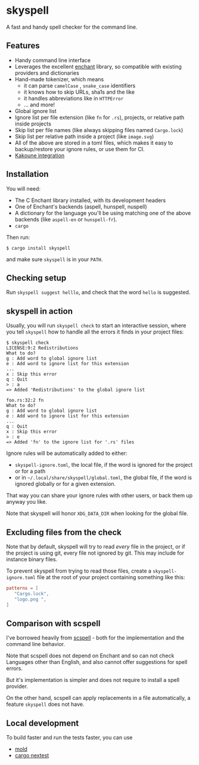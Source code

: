 # skyspell

A fast and handy spell checker for the command line.

## Features

* Handy command line interface
* Leverages the excellent [enchant](https://abiword.github.io/enchant/) library,
  so compatible with existing providers and dictionaries
* Hand-made tokenizer, which means
   * it can parse `camelCase` , `snake_case` identifiers
   * it knows how to skip URLs, sha1s and the like
   * it handles abbreviations like in `HTTPError`
   * ... and more!
* Global ignore list
* Ignore list per file extension (like `fn` for `.rs`), projects, or
  relative path inside projects
* Skip list per file names (like always skipping files named `Cargo.lock`)
* Skip list per relative path inside a project (like `image.svg`)
* All of the above are stored in a toml files, which makes it easy to backup/restore
  your ignore rules, or use them for CI.
* [Kakoune integration](https://github.com/your-tools/skyspell/blob/main/crates/kak/README.md)

## Installation

You will need:

* The C Enchant library installed, with its development headers
* One of Enchant's backends (aspell, hunspell, nuspell)
* A dictionary for the language you'll be using matching one of
  the above backends (like `aspell-en` or `hunspell-fr`).
* `cargo`

Then run:

```
$ cargo install skyspell
```

and make sure `skyspell` is in your `PATH`.

## Checking setup

Run `skyspell suggest helllo`, and check that the word `hello`
is suggested.

## skyspell in action

Usually, you will run `skyspell check` to start an interactive session,
where you tell `skyspell` how to handle all the errors it finds in your
project files:

```
$ skyspell check
LICENSE:9:2 Redistributions
What to do?
g : Add word to global ignore list
e : Add word to ignore list for this extension
...
x : Skip this error
q : Quit
> : a
=> Added 'Redistributions' to the global ignore list

foo.rs:32:2 fn
What to do?
g : Add word to global ignore list
e : Add word to ignore list for this extension
...
q : Quit
x : Skip this error
> : e
=> Added 'fn' to the ignore list for '.rs' files
```

Ignore rules will be automatically added to either:

- `skyspell-ignore.toml`, the local file, if the word is ignored for the project or for a path
- or in `~/.local/share/skyspell/global.toml`, the global file, if the word is ignored globally
  or for a given extension.

That way you can share your ignore rules with other users, or back them up anyway you like.

Note that skyspell will honor `XDG_DATA_DIR` when looking for the global file.

## Excluding files from the check

Note that by default, skyspell will try to read *every* file in the
project, or if the project is using git, every file not ignored by git.
This may include for instance binary files.

To prevent skyspell from trying to read those files, create a
`skyspell-ignore.toml` file  at the root of your project containing
something like this:

```toml
patterns = [
   "Cargo.lock",
   "logo.png ",
]
```


## Comparison with scspell

I've borrowed heavily from [scspell](https://github.com/myint/scspell) -
both for the implementation and the command line behavior.

Note that scspell does not depend on Enchant and so can not check
Languages other than English, and also cannot offer suggestions for
spell errors.

But it's implementation is simpler and does not require to install a
spell provider.

On the other hand, scspell can apply replacements in a file automatically,
a feature `skyspell` does not have.

## Local development

To build faster and run the tests faster, you can use

* [mold](https://github.com/rui314/mold/)
* [cargo nextest](https://nexte.st/)
